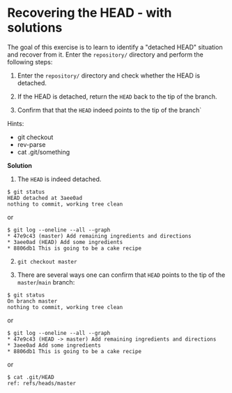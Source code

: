 # Recovering the HEAD - with solutions

The goal of this exercise is to learn to identify a "detached HEAD" situation
and recover from it. Enter the `repository/` directory and perform the following
steps:

 1. Enter the `repository/` directory and check whether the HEAD is detached. 
 
 2. If the HEAD is detached, return the `HEAD` back to the tip of the branch. 
 
 3. Confirm that that the `HEAD` indeed points to the tip of the branch`

Hints:

 - git checkout <ref>
 - rev-parse
 - cat .git/something


**Solution**

 1. The `HEAD` is indeed detached.

```shell
$ git status
HEAD detached at 3aee0ad
nothing to commit, working tree clean
```

or

```shell
$ git log --oneline --all --graph   
* 47e9c43 (master) Add remaining ingredients and directions
* 3aee0ad (HEAD) Add some ingredients
* 8806db1 This is going to be a cake recipe
```

 2. `git checkout master`

 3. There are several ways one can confirm that `HEAD` points to the tip of the `master`/`main` branch:

```shell
$ git status
On branch master
nothing to commit, working tree clean
```

or

```shell
$ git log --oneline --all --graph
* 47e9c43 (HEAD -> master) Add remaining ingredients and directions
* 3aee0ad Add some ingredients
* 8806db1 This is going to be a cake recipe
```

or

```shell
$ cat .git/HEAD    
ref: refs/heads/master
```

